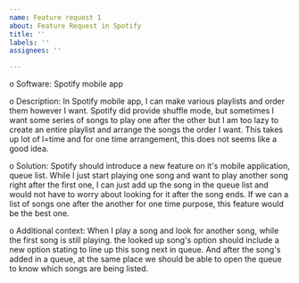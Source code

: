 ```yaml
---
name: Feature request 1
about: Feature Request in Spotify
title: ''
labels: ''
assignees: ''

---
```


o Software:
Spotify mobile app

o Description:
In Spotify mobile app, I can make various playlists and order them however I want. Spotify did provide shuffle mode, but sometimes I want some series of songs to play one after the other but I am too lazy to create an entire playlist and arrange the songs the order I want. This takes up lot of l=time and for one time arrangement, this does not seems like a good idea.

o Solution:
Spotify should introduce a new feature on it's mobile application, queue list. While I just start playing one song and want to play another song right after the first one, I can just add up the song in the queue list and would not have to worry about looking for it after the song ends. If we can a list of songs one after the another for one time purpose, this feature would be the best one.

o Additional context:
When I play a song and look for another song, while the first song is still playing. the looked up song's option should include a new option stating to line up this song next in queue. And after the song's added in a queue, at the same place we should be able to open the queue to know which songs are being listed.
